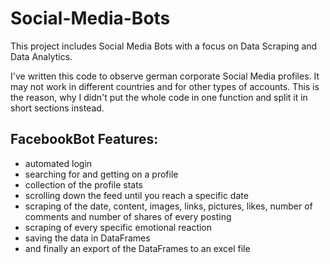 # Social-Media-Bots
This project includes Social Media Bots with a focus on Data Scraping and Data Analytics.</br>

I've written this code to observe german corporate Social Media profiles. It may not work in different countries and for other types of accounts. This is the reason, why I didn't put the whole code in one function and split it in short sections instead.</br>

## FacebookBot Features:

- automated login
- searching for and getting on a profile
- collection of the profile stats
- scrolling down the feed until you reach a specific date
- scraping of the date, content, images, links, pictures, likes, number of comments and number of shares of every posting
- scraping of every specific emotional reaction
- saving the data in DataFrames 
- and finally an export of the DataFrames to an excel file 

